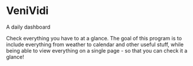 # VeniVidi

A daily dashboard

Check everything you have to at a glance. The goal of this program is to include everything from weather to calendar and other useful stuff, while being able to view everything on a single page - so that you can check it a glance!
